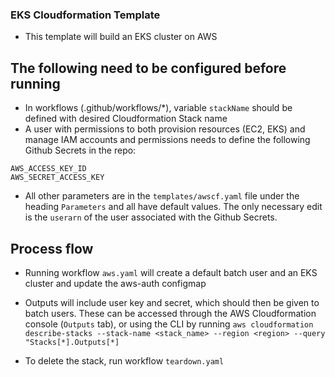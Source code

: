 ### EKS Cloudformation Template
- This template will build an EKS cluster on AWS
## The following need to be configured before running
- In workflows (.github/workflows/*), variable `stackName` should be defined with desired Cloudformation Stack name
- A user with permissions to both provision resources (EC2, EKS) and manage IAM accounts and permissions needs to define the following Github Secrets in the repo:
```
AWS_ACCESS_KEY_ID
AWS_SECRET_ACCESS_KEY
```
- All other parameters are in the `templates/awscf.yaml` file under the heading `Parameters` and all have default values. The only necessary edit is the `userarn` of the user associated with the Github Secrets.
## Process flow
- Running workflow `aws.yaml` will create a default batch user and an EKS cluster and update the aws-auth configmap
- Outputs will include user key and secret, which should then be given to batch users. These can be accessed through the AWS Cloudformation console (`Outputs` tab), or using the CLI by running `aws cloudformation describe-stacks --stack-name <stack_name> --region <region> --query "Stacks[*].Outputs[*]`

- To delete the stack, run workflow `teardown.yaml`
